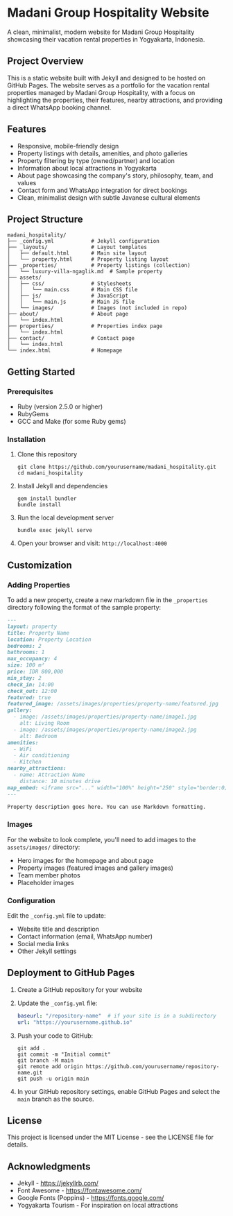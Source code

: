# Madani Group Hospitality Website

A clean, minimalist, modern website for Madani Group Hospitality showcasing their vacation rental properties in Yogyakarta, Indonesia.

## Project Overview

This is a static website built with Jekyll and designed to be hosted on GitHub Pages. The website serves as a portfolio for the vacation rental properties managed by Madani Group Hospitality, with a focus on highlighting the properties, their features, nearby attractions, and providing a direct WhatsApp booking channel.

## Features

- Responsive, mobile-friendly design
- Property listings with details, amenities, and photo galleries
- Property filtering by type (owned/partner) and location
- Information about local attractions in Yogyakarta
- About page showcasing the company's story, philosophy, team, and values
- Contact form and WhatsApp integration for direct bookings
- Clean, minimalist design with subtle Javanese cultural elements

## Project Structure

```
madani_hospitality/
├── _config.yml            # Jekyll configuration
├── _layouts/              # Layout templates
│   ├── default.html       # Main site layout
│   └── property.html      # Property listing layout
├── _properties/           # Property listings (collection)
│   └── luxury-villa-ngaglik.md  # Sample property
├── assets/
│   ├── css/               # Stylesheets
│   │   └── main.css       # Main CSS file
│   ├── js/                # JavaScript
│   │   └── main.js        # Main JS file
│   └── images/            # Images (not included in repo)
├── about/                 # About page
│   └── index.html
├── properties/            # Properties index page
│   └── index.html
├── contact/               # Contact page
│   └── index.html
└── index.html             # Homepage
```

## Getting Started

### Prerequisites

- Ruby (version 2.5.0 or higher)
- RubyGems
- GCC and Make (for some Ruby gems)

### Installation

1. Clone this repository
   ```
   git clone https://github.com/yourusername/madani_hospitality.git
   cd madani_hospitality
   ```

2. Install Jekyll and dependencies
   ```
   gem install bundler
   bundle install
   ```

3. Run the local development server
   ```
   bundle exec jekyll serve
   ```

4. Open your browser and visit: `http://localhost:4000`

## Customization

### Adding Properties

To add a new property, create a new markdown file in the `_properties` directory following the format of the sample property:

```markdown
---
layout: property
title: Property Name
location: Property Location
bedrooms: 2
bathrooms: 1
max_occupancy: 4
size: 100 m²
price: IDR 800,000
min_stay: 2
check_in: 14:00
check_out: 12:00
featured: true
featured_image: /assets/images/properties/property-name/featured.jpg
gallery:
  - image: /assets/images/properties/property-name/image1.jpg
    alt: Living Room
  - image: /assets/images/properties/property-name/image2.jpg
    alt: Bedroom
amenities:
  - WiFi
  - Air conditioning
  - Kitchen
nearby_attractions:
  - name: Attraction Name
    distance: 10 minutes drive
map_embed: <iframe src="..." width="100%" height="250" style="border:0;" allowfullscreen="" loading="lazy"></iframe>
---

Property description goes here. You can use Markdown formatting.
```

### Images

For the website to look complete, you'll need to add images to the `assets/images/` directory:

- Hero images for the homepage and about page
- Property images (featured images and gallery images)
- Team member photos
- Placeholder images

### Configuration

Edit the `_config.yml` file to update:

- Website title and description
- Contact information (email, WhatsApp number)
- Social media links
- Other Jekyll settings

## Deployment to GitHub Pages

1. Create a GitHub repository for your website

2. Update the `_config.yml` file:
   ```yaml
   baseurl: "/repository-name"  # if your site is in a subdirectory
   url: "https://yourusername.github.io"
   ```

3. Push your code to GitHub:
   ```
   git add .
   git commit -m "Initial commit"
   git branch -M main
   git remote add origin https://github.com/yourusername/repository-name.git
   git push -u origin main
   ```

4. In your GitHub repository settings, enable GitHub Pages and select the `main` branch as the source.

## License

This project is licensed under the MIT License - see the LICENSE file for details.

## Acknowledgments

- Jekyll - https://jekyllrb.com/
- Font Awesome - https://fontawesome.com/
- Google Fonts (Poppins) - https://fonts.google.com/
- Yogyakarta Tourism - For inspiration on local attractions 
